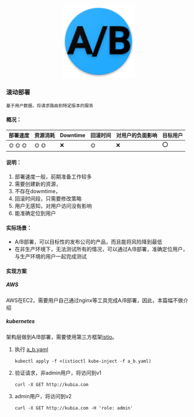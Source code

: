 <p align="center">
   <img width="200" src="a_b.png">
</p>

### 滚动部署
    基于用户数据，将请求路由到特定版本的服务

#### 概况：

| 部署速度 |  资源消耗  | Downtime  | 回滚时间  | 对用户的负面影响| 目标用户|
| -------| ---------| --------| --------| --------|--------|
| :sun_with_face: :sun_with_face: :sun_with_face:  |  :sun_with_face: :sun_with_face:  | :x:   | :sun_with_face:  | :x: | :o: |

#### 说明：
1. 部署速度一般，前期准备工作较多
2. 需要创建新的资源，
3. 不存在dowmtime，
4. 回滚时间段，只需要修改策略
5. 用户无感知，对用户访问没有影响
6. 能准确定位到用户

#### 实际场景：
- A/B部署，可以目标性的发布公司的产品，而且能将风险降到最低
- 在非生产环境下，无法测试所有的情况，可以通过A/B部署，准确定位用户，与生产环境的用户一起完成测试

#### 实现方案
##### AWS
AWS在EC2，需要用户自己通过nginx等工具完成A/B部署，因此，本篇幅不做介绍

##### kubernetes
架构层做到A/B部署，需要使用第三方框架[istio](https://istio.io/)。

1. 执行 [a_b.yaml](a_b.yaml)
   ```
   kubectl apply -f <(istioctl kube-inject -f a_b.yaml)
   ```

2. 验证请求，非admin用户，将访问到v1
   ```
   curl -X GET http://kubia.com 
   ```

3. admin用户，将访问到v2
   ```
   curl -X GET http://kubia.com -H 'role: admin'
   ```